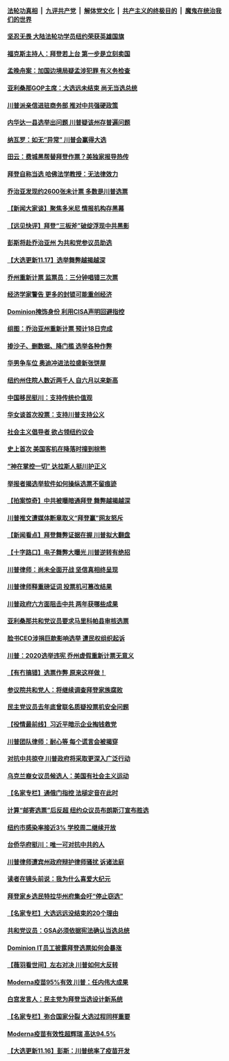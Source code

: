 ####  [法轮功真相](../../../../basic/blob/master/README.md?t=11180231) &nbsp;|&nbsp; [九评共产党](../../../../9ping.md/blob/master/README.md?t=11180231) &nbsp;|&nbsp; [解体党文化](../../../../jtdwh.md/blob/master/README.md?t=11180231)  &nbsp;|&nbsp; [共产主义的终极目的](../../../../gczydzjmd.md/blob/master/README.md?t=11180231) &nbsp;|&nbsp; [魔鬼在统治我们的世界](../../../../mgztzwmdsj.md/blob/master/README.md?t=11180231) 

#### [坚忍无畏 大陆法轮功学员纽约荣获英雄国旗](../pages/nsc412/n12556192.md?t=11180231) 

#### [福克斯主持人：拜登若上台 第一步是立刻卖国](../pages/nsc412/n12556154.md?t=11180231) 

#### [孟晚舟案：加国边境局疑孟涉犯罪 有义务检查](../pages/nsc412/n12555333.md?t=11180231) 

#### [亚利桑那GOP主席：大选远未结束 尚无当选总统](../pages/nsc412/n12556367.md?t=11180231) 

#### [川普派亲信进驻商务部 推对中共强硬政策](../pages/nsc412/n12556280.md?t=11180231) 

#### [内华达一县选举出问题 川普疑该州存普遍问题](../pages/nsc412/n12556248.md?t=11180231) 

#### [纳瓦罗：如无“异常” 川普会赢得大选](../pages/nsc412/n12556290.md?t=11180231) 

#### [田云：费城黑帮替拜登作票？美独家报导热传](../pages/nsc412/n12554806.md?t=11180231) 

#### [拜登自称当选 哈佛法学教授：无法律效力](../pages/nsc412/n12556023.md?t=11180231) 

#### [乔治亚发现约2600张未计票 多数是川普选票](../pages/nsc412/n12556164.md?t=11180231) 

#### [【新闻大家谈】聚焦多米尼 情报机构存黑幕](../pages/nsc412/n12556254.md?t=11180231) 

#### [【远见快评】拜登“三板斧”破绽浮现中共黑影](../pages/nsc412/n12554631.md?t=11180231) 

#### [彭斯将赴乔治亚州 为共和党参议员助选](../pages/nsc412/n12555861.md?t=11180231) 

#### [【大选更新11.17】选举舞弊越揭越深](../pages/nsc412/n12555633.md?t=11180231) 

#### [乔州重新计票 监票员：三分钟唱错三次票](../pages/nsc412/n12555766.md?t=11180231) 

#### [经济学家警告 更多的封锁可能重创经济](../pages/nsc412/n12555666.md?t=11180231) 

#### [Dominion掩饰身份 利用CISA声明回避指控](../pages/nsc412/n12555512.md?t=11180231) 

#### [组图：乔治亚州重新计票 预计18日完成](../pages/nsc412/n12555349.md?t=11180231) 

#### [掺沙子、删数据、降门槛 选举各种作弊](../pages/nsc412/n12555085.md?t=11180231) 

#### [华男争车位 奥迪冲进法拉盛新张饼屋](../pages/nsc412/n12555114.md?t=11180231) 

#### [纽约州住院人数近两千人 自六月以来新高](../pages/nsc412/n12555095.md?t=11180231) 

#### [中国移民挺川：支持传统价值观](../pages/nsc412/n12554956.md?t=11180231) 

#### [华女谈首次投票：支持川普支持公义](../pages/nsc412/n12554960.md?t=11180231) 

#### [社会主义倡导者 欲占领纽约议会](../pages/nsc412/n12554949.md?t=11180231) 

#### [史上首次 美国客机在降落时撞到棕熊](../pages/nsc412/n12554981.md?t=11180231) 

#### [“神在掌控一切” 达拉斯人挺川护正义](../pages/nsc412/n12555195.md?t=11180231) 

#### [举报者揭选举软件如何操纵选票不留痕迹](../pages/nsc412/n12554917.md?t=11180231) 

#### [【拍案惊奇】中共被曝暗通拜登 舞弊越揭越深](../pages/nsc412/n12554988.md?t=11180231) 

#### [川普推文遭媒体断章取义“拜登赢”网友怒斥](../pages/nsc412/n12553363.md?t=11180231) 

#### [【新闻看点】拜登舞弊证据在握 川普拟大翻盘](../pages/nsc412/n12554489.md?t=11180231) 

#### [【十字路口】电子舞弊大曝光 川普逆转有绝招](../pages/nsc412/n12554859.md?t=11180231) 

#### [川普律师：尚未全面开战 坚信真相终呈现](../pages/nsc412/n12554838.md?t=11180231) 

#### [川普律师释重磅证词 投票机可篡改结果](../pages/nsc412/n12554818.md?t=11180231) 

#### [川普政府六方面阻击中共 两年获哪些成果](../pages/nsc412/n12554731.md?t=11180231) 

#### [亚利桑那共和党议员要求马里科帕县审核选票](../pages/nsc412/n12554618.md?t=11180231) 

#### [脸书CEO涉捐巨款影响选举 遭民权组织起诉](../pages/nsc412/n12554556.md?t=11180231) 

#### [川普：2020选举违宪 乔州虚假重新计票无意义](../pages/nsc412/n12554587.md?t=11180231) 

#### [【有冇搞错】选票作弊 原来这样做！](../pages/nsc412/n12554066.md?t=11180231) 

#### [参议院共和党人：将继续调查拜登家族腐败](../pages/nsc412/n12554401.md?t=11180231) 

#### [民主党议员去年底曾联名质疑投票机安全问题](../pages/nsc412/n12554522.md?t=11180231) 

#### [【役情最前线】习近平暗示企业掏钱救党](../pages/nsc412/n12554404.md?t=11180231) 

#### [川普团队律师：耐心等 每个谎言会被揭穿](../pages/nsc412/n12554476.md?t=11180231) 

#### [对抗中共掠夺 川普政府将采取更深入广泛行动](../pages/nsc412/n12554383.md?t=11180231) 

#### [乌克兰裔女议员候选人：美国有社会主义运动](../pages/nsc412/n12554364.md?t=11180231) 

#### [【名家专栏】通俄门指控 法槌定音在此时](../pages/nsc412/n12553565.md?t=11180231) 

#### [计算“邮寄选票”后反超   纽约众议员布朗斯汀宣布胜选](../pages/nsc412/n12554108.md?t=11180231) 

#### [纽约市感染率接近3% 学校周二继续开放](../pages/nsc412/n12554247.md?t=11180231) 

#### [台侨华府挺川：唯一可对抗中共的人](../pages/nsc412/n12554408.md?t=11180231) 

#### [川普律师遭宾州政府辩护律师骚扰 诉诸法庭](../pages/nsc412/n12554102.md?t=11180231) 

#### [读者在镜头前说：我为什么喜爱大纪元](../pages/nsc412/n12554199.md?t=11180231) 

#### [拜登家乡选民特拉华州府集会吁“停止窃选”](../pages/nsc412/n12554148.md?t=11180231) 

#### [【名家专栏】大选远远没结束的20个理由](../pages/nsc412/n12553594.md?t=11180231) 

#### [共和党议员：GSA必须依据宪法确认当选总统](../pages/nsc412/n12554045.md?t=11180231) 

#### [Dominion IT员工披露拜登选票如何会暴涨](../pages/nsc412/n12554119.md?t=11180231) 

#### [【薇羽看世间】左右对决 川普如何大反转](../pages/nsc412/n12553950.md?t=11180231) 

#### [Moderna疫苗95%有效 川普：任内伟大成果](../pages/nsc412/n12553915.md?t=11180231) 

#### [白宫发言人：民主党为拜登当选设计新系统](../pages/nsc412/n12554111.md?t=11180231) 

#### [【名家专栏】弥合国家分裂 大选过程同样重要](../pages/nsc412/n12553543.md?t=11180231) 

#### [Moderna疫苗有效性超辉瑞 高达94.5%](../pages/nsc412/n12553851.md?t=11180231) 

#### [【大选更新11.16】彭斯：川普统率了疫苗开发](../pages/nsc412/n12553075.md?t=11180231) 


